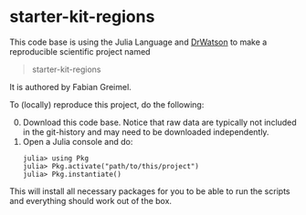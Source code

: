 # starter-kit-regions

This code base is using the Julia Language and [DrWatson](https://juliadynamics.github.io/DrWatson.jl/stable/)
to make a reproducible scientific project named
> starter-kit-regions

It is authored by Fabian Greimel.

To (locally) reproduce this project, do the following:

0. Download this code base. Notice that raw data are typically not included in the
   git-history and may need to be downloaded independently.
1. Open a Julia console and do:
   ```
   julia> using Pkg
   julia> Pkg.activate("path/to/this/project")
   julia> Pkg.instantiate()
   ```

This will install all necessary packages for you to be able to run the scripts and
everything should work out of the box.
